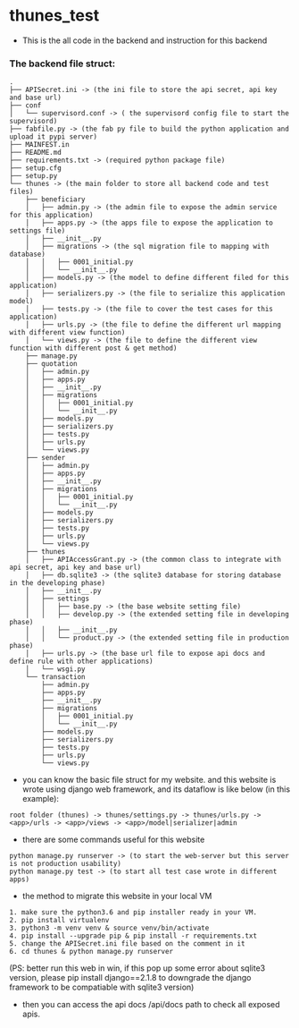 # thunes_test
* This is the all code in the backend and instruction for this backend
### The backend file struct:
```
.
├── APISecret.ini -> (the ini file to store the api secret, api key and base url)
├── conf
│   └── supervisord.conf -> ( the supervisord config file to start the supervisord)
├── fabfile.py -> (the fab py file to build the python application and upload it pypi server)
├── MAINFEST.in
├── README.md
├── requirements.txt -> (required python package file)
├── setup.cfg
├── setup.py
└── thunes -> (the main folder to store all backend code and test files)
    ├── beneficiary
    │   ├── admin.py -> (the admin file to expose the admin service for this application)
    │   ├── apps.py -> (the apps file to expose the application to settings file)
    │   ├── __init__.py
    │   ├── migrations -> (the sql migration file to mapping with database)
    │   │   ├── 0001_initial.py
    │   │   └── __init__.py
    │   ├── models.py -> (the model to define different filed for this application)
    │   ├── serializers.py -> (the file to serialize this application model)
    │   ├── tests.py -> (the file to cover the test cases for this application)
    │   ├── urls.py -> (the file to define the different url mapping with different view function)
    │   └── views.py -> (the file to define the different view function with different post & get method)
    ├── manage.py
    ├── quotation
    │   ├── admin.py
    │   ├── apps.py
    │   ├── __init__.py
    │   ├── migrations
    │   │   ├── 0001_initial.py
    │   │   └── __init__.py
    │   ├── models.py
    │   ├── serializers.py
    │   ├── tests.py
    │   ├── urls.py
    │   └── views.py
    ├── sender
    │   ├── admin.py
    │   ├── apps.py
    │   ├── __init__.py
    │   ├── migrations
    │   │   ├── 0001_initial.py
    │   │   └── __init__.py
    │   ├── models.py
    │   ├── serializers.py
    │   ├── tests.py
    │   ├── urls.py
    │   └── views.py
    ├── thunes
    │   ├── APIAccessGrant.py -> (the common class to integrate with api secret, api key and base url)
    │   ├── db.sqlite3 -> (the sqlite3 database for storing database in the developing phase)
    │   ├── __init__.py
    │   ├── settings
    │   │   ├── base.py -> (the base website setting file)
    │   │   ├── develop.py -> (the extended setting file in developing phase)
    │   │   ├── __init__.py
    │   │   └── product.py -> (the extended setting file in production phase)
    │   ├── urls.py -> (the base url file to expose api docs and define rule with other applications)
    │   └── wsgi.py
    └── transaction
        ├── admin.py
        ├── apps.py
        ├── __init__.py
        ├── migrations
        │   ├── 0001_initial.py
        │   └── __init__.py
        ├── models.py
        ├── serializers.py
        ├── tests.py
        ├── urls.py
        └── views.py
```
* you can know the basic file struct for my website. and this website is wrote using django web framework, and its dataflow is like below (in this example):
```
root folder (thunes) -> thunes/settings.py -> thunes/urls.py -> <app>/urls -> <app>/views -> <app>/model|serializer|admin
```
* there are some commands useful for this website
```
python manage.py runserver -> (to start the web-server but this server is not production usability)
python manage.py test -> (to start all test case wrote in different apps)
```
* the method to migrate this website in your local VM
```
1. make sure the python3.6 and pip installer ready in your VM.
2. pip install virtualenv
3. python3 -m venv venv & source venv/bin/activate
4. pip install --upgrade pip & pip install -r requirements.txt
5. change the APISecret.ini file based on the comment in it
6. cd thunes & python manage.py runserver
```
(PS: better run this web in win, if this pop up some error about sqlite3 version, please pip install django==2.1.8 to downgrade the django framework to be compatiable with sqlite3 version)
* then you can access the api docs /api/docs path to check all exposed apis.
